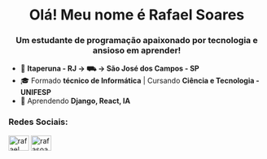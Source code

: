 <h1 align="center">Olá! Meu nome é Rafael Soares</h1>
<h3 align="center">Um estudante de programação apaixonado por tecnologia e ansioso em aprender!</h3>

- 📍  **Itaperuna - RJ -> ⛟ -> São José dos Campos - SP**
- 🎓 Formado **técnico de Informática** | Cursando **Ciência e Tecnologia - UNIFESP**
- 🌱 Aprendendo **Django, React, IA**

<h3 align="left">Redes Sociais:</h3>
<p align="left">
<a href="https://linkedin.com/in/rafael-soares-362897271" target="blank"><img align="center" src="https://raw.githubusercontent.com/rahuldkjain/github-profile-readme-generator/master/src/images/icons/Social/linked-in-alt.svg" alt="rafael soares" height="30" width="40" /></a>
<a href="https://instagram.com/rafasoaresi" target="blank"><img align="center" src="https://raw.githubusercontent.com/rahuldkjain/github-profile-readme-generator/master/src/images/icons/Social/instagram.svg" alt="rafasoaresi" height="30" width="40" /></a>
</p>
<p></p>
